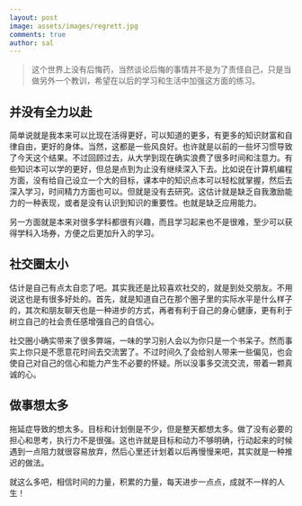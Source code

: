 ```yaml
---
layout: post
image: assets/images/regrett.jpg
comments: true
author: sal
---
```


> 这个世界上没有后悔药，当然谈论后悔的事情并不是为了责怪自己，只是当做另外一个教训，希望在以后的学习和生活中加强这方面的练习。

## 并没有全力以赴
简单说就是我本来可以比现在活得更好，可以知道的更多，有更多的知识财富和自律自由，更好的身体。当然，这都是一些风良好。也许就是以前的一些坏习惯导致了今天这个结果。不过回顾过去，从大学到现在确实浪费了很多时间和注意力。有些知识本可以学的更好，但总是点到为止没有继续深入下去。比如说在计算机编程方面，没有给自己设立一个大的目标，课本中的知识点本可以轻松就掌握，然后去深入学习，时间精力方面也可以。但就是没有去研究。这估计就是缺乏自我激励能力的一种表现，或者是没有认识到知识的重要性。也就是缺乏应用能力。

另一方面就是本来对很多学科都很有兴趣，而且学习起来也不是很难，至少可以获得学科入场券，方便之后更加升入的学习。

## 社交圈太小
估计是自己有点太自恋了吧。其实我还是比较喜欢社交的，就是到处交朋友。不用说这也是有很多好处的。首先，就是知道自己在那个圈子里的实际水平是什么样子的，其次和朋友聊天也是一种进步的方式，再者有利于自己的身心健康，更有利于树立自己的社会责任感增强自己的自信心。

社交圈小确实带来了很多弊端，一味的学习别人会以为你只是一个书呆子。然而事实上你只是不愿意花时间去交流罢了。不过时间久了会给别人带来一些偏见，也会使自己对自己的信心和能力产生不必要的怀疑。所以没事多交流交流，带着一颗真诚的心。

## 做事想太多
拖延症导致的想太多。目标和计划倒是不少，但是整天都想太多。做了没有必要的担心和思考，执行力不是很强。这也许就是目标和动力不够明确，行动起来的时候遇到一点阻力就很容易放弃，然后心里还计划着以后再慢慢来吧，其实就是一种推迟的做法。

就这么多吧，相信时间的力量，积累的力量，每天进步一点点，成就不一样的人生！